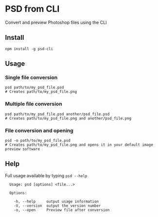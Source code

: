 # PSD from CLI

Convert and preview Photoshop files using the CLI

## Install

```
npm install -g psd-cli
```

## Usage

### Single file conversion

```
psd path/to/my_psd_file.psd
# Creates path/to/my_psd_file.png
```

### Multiple file conversion

```
psd path/to/my_psd_file.psd another/psd_file.psd
# Creates path/to/my_psd_file.png and another/psd_file.png
```

### File conversion and opening

```
psd -o path/to/my_psd_file.psd
# Creates path/to/my_psd_file.png and opens it in your default image preview software
```

## Help

Full usage available by typing `psd --help` 

```
  Usage: psd [options] <file...>

  Options:

    -h, --help     output usage information
    -V, --version  output the version number
    -o, --open     Preview file after conversion
```